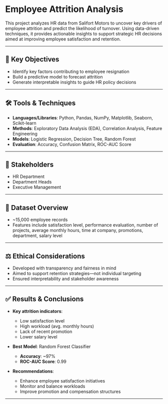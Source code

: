 #  Employee Attrition Analysis

This project analyzes HR data from Salifort Motors to uncover key drivers of employee attrition and predict the likelihood of turnover. Using data-driven techniques, it provides actionable insights to support strategic HR decisions aimed at improving employee satisfaction and retention.

---

## 📌 Key Objectives
- Identify key factors contributing to employee resignation  
- Build a predictive model to forecast attrition  
- Generate interpretable insights to guide HR policy decisions  

---

## 🛠️ Tools & Techniques
- **Languages/Libraries**: Python, Pandas, NumPy, Matplotlib, Seaborn, Scikit-learn  
- **Methods**: Exploratory Data Analysis (EDA), Correlation Analysis, Feature Engineering  
- **Models**: Logistic Regression, Decision Tree, Random Forest  
- **Evaluation**: Accuracy, Confusion Matrix, ROC-AUC Score  

---

## 👥 Stakeholders
- HR Department  
- Department Heads  
- Executive Management  

---

## 📁 Dataset Overview
- ~15,000 employee records  
- Features include satisfaction level, performance evaluation, number of projects, average monthly hours, time at company, promotions, department, salary level  

---

## ⚖️ Ethical Considerations
- Developed with transparency and fairness in mind  
- Aimed to support retention strategies—not individual targeting  
- Ensured interpretability and stakeholder awareness  

---

## ✅ Results & Conclusions
- **Key attrition indicators**:
  - Low satisfaction level
  - High workload (avg. monthly hours)
  - Lack of recent promotion
  - Lower salary level

- **Best Model**: Random Forest Classifier  
  - **Accuracy**: ~97%  
  - **ROC-AUC Score**: 0.99  

- **Recommendations**:
  - Enhance employee satisfaction initiatives  
  - Monitor and balance workloads  
  - Improve promotion and compensation structures  

---


